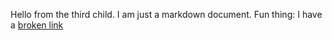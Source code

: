 Hello from the third child. I am just a markdown document.
Fun thing: I have a [broken link](this-file-does-not-exist.md)
